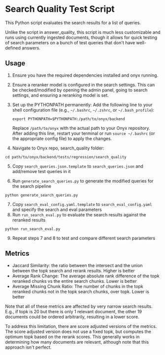 # Search Quality Test Script

This Python script evaluates the search results for a list of queries.

Unlike the script in answer_quality, this script is much less customizable and runs using currently ingested documents, though it allows for quick testing of search parameters on a bunch of test queries that don't have well-defined answers.

## Usage

1. Ensure you have the required dependencies installed and onyx running.

2. Ensure a reranker model is configured in the search settings.
This can be checked/modified by opening the admin panel, going to search settings, and ensuring a reranking model is set.

3. Set up the PYTHONPATH permanently:
   Add the following line to your shell configuration file (e.g., `~/.bashrc`, `~/.zshrc`, or `~/.bash_profile`):
   ```
   export PYTHONPATH=$PYTHONPATH:/path/to/onyx/backend
   ```
   Replace `/path/to/onyx` with the actual path to your Onyx repository.
   After adding this line, restart your terminal or run `source ~/.bashrc` (or the appropriate config file) to apply the changes.

4. Navigate to Onyx repo, search_quality folder:

```
cd path/to/onyx/backend/tests/regression/search_quality
```

5. Copy `search_queries.json.template` to `search_queries.json` and add/remove test queries in it

6. Run `generate_search_queries.py` to generate the modified queries for the search pipeline

```
python generate_search_queries.py
```

7. Copy `search_eval_config.yaml.template` to `search_eval_config.yaml` and specify the search and eval parameters
8. Run `run_search_eval.py` to evaluate the search results against the reranked results

```
python run_search_eval.py
```

9. Repeat steps 7 and 8 to test and compare different search parameters

## Metrics
- Jaccard Similarity: the ratio between the intersect and the union between the topk search and rerank results. Higher is better
- Average Rank Change: The average absolute rank difference of the topk reranked chunks vs the entire search chunks. Lower is better
- Average Missing Chunk Ratio: The number of chunks in the topk reranked chunks not in the topk search chunks, over topk. Lower is better

Note that all of these metrics are affected by very narrow search results.
E.g., if topk is 20 but there is only 1 relevant document, the other 19 documents could be ordered arbitrarily, resulting in a lower score.


To address this limitation, there are score adjusted versions of the metrics.
The score adjusted version does not use a fixed topk, but computes the optimum topk based on the rerank scores.
This generally works in determining how many documents are relevant, although note that this approach isn't perfect.